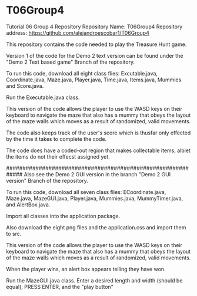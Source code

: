 # T06Group4
Tutorial 06 Group 4 Repository
Repository Name: T06Group4
Repository address: https://github.com/alejandroescobar1/T06Group4

This repository contains the code needed to play the Treasure Hunt game.

Version 1 of the code for the Demo 2 text version can be found under the "Demo 2 Text based game" Branch of the repository.

To run this code, download all eight class flies: Excutable.java, Coordinate.java, Maze.java, Player.java, Time.java, Items.java, Mummies and Score.java.

Run the Executable.java class. 

This version of the code allows the player to use the WASD keys on their keyboard to navigate the maze that also has a mummy that obeys the layout of the maze walls which moves as a result of randomized, valid movements. 

The code also keeps track of the user's score which is thusfar only effected by the time it takes to complete the code. 

The code does have a coded-out region that makes collectable items, albiet the items do not their effecst assigned yet. 

#############################################################
Also see the Demo 2 GUI version in the branch "Demo 2 GUI version" Branch of the repository. 

To run this code, download all seven class flies: ECoordinate.java, Maze.java, MazeGUI.java, Player.java, Mummies.java, MummyTimer.java, and AlertBox.java.

Import all classes into the application package. 

Also download the eight png files and the application.css and import them to src.

This version of the code allows the player to use the WASD keys on their keyboard to navigate the maze that also has a mummy that obeys the layout of the maze walls which moves as a result of randomized, valid movements. 

When the player wins, an alert box appears telling they have won. 

Run the MazeGUI.java class. Enter a desired length and width (should be equal), PRESS ENTER, and the "play button"
